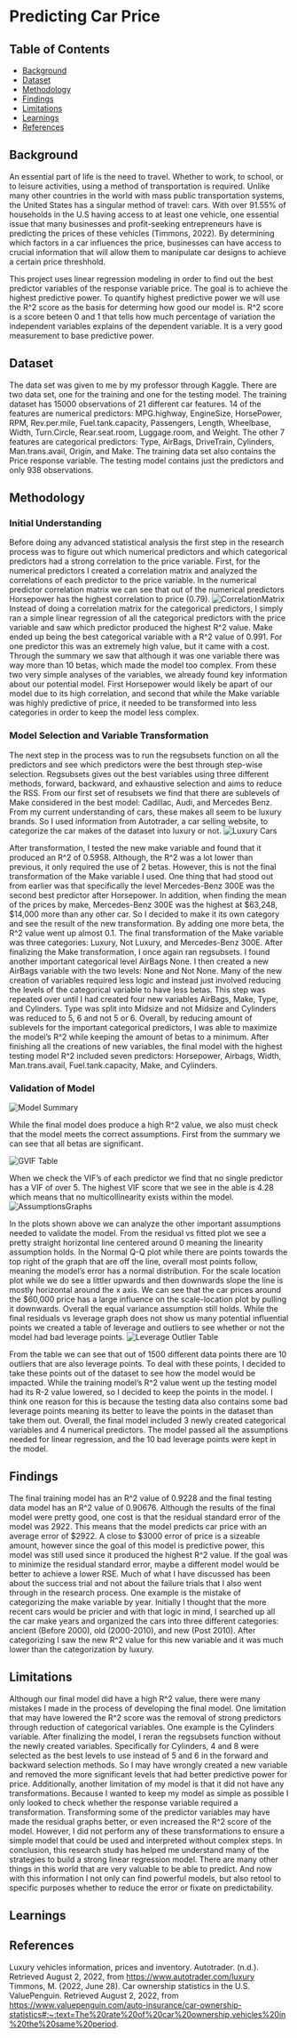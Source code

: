 # Predicting Car Price

## Table of Contents
* [Background](#background)
* [Dataset](#dataset)
* [Methodology](#methodology)
* [Findings](#findings)
* [Limitations](#limitations)
* [Learnings](#learnings) 
* [References](#references)

## Background
An essential part of life is the need to travel. Whether to work, to school, or to leisure activities, using a method of transportation is required. Unlike many other countries in the world with mass public transportation systems, the United States has a singular method of travel: cars. With over 91.55% of households in the U.S having access to at least one vehicle, one essential issue that many businesses and profit-seeking entrepreneurs have is predicting the prices of these vehicles (Timmons, 2022). By determining which factors in a car influences the price, businesses can have access to crucial information that will allow them to manipulate car designs to achieve a certain price threshhold. 

This project uses linear regression modeling in order to find out the best predictor variables of the response variable price. The goal is to achieve the highest predictive power. To quantify highest predictive power we will use the R^2 score as the basis for determing how good our model is. R^2 score is a score beteen 0 and 1 that tells how much percentage of variation the independent variables explains of the dependent variable. It is a very good measurement to base predictive power. 

## Dataset
The data set was given to me by my professor through Kaggle. There are two data set, one for the training and one for the testing model. The training dataset has 15000 observations of 21 different car features. 14 of the features are numerical predictors: MPG.highway, EngineSize, HorsePower, RPM, Rev.per.mile, Fuel.tank.capacity, Passengers, Length, Wheelbase, Width, Turn.Circle, Rear.seat.room, Luggage.room, and Weight. The other 7 features are categorical predictors: Type, AirBags, DriveTrain, Cylinders, Man.trans.avail, Origin, and Make. The training data set also contains the Price response variable. The testing model contains just the predictors and only 938 observations.

## Methodology 

### Initial Understanding
Before doing any advanced statistical analysis the first step in the research process was to figure out which numerical predictors and which categorical predictors had a strong correlation to the price variable. First, for the numerical predictors I created a correlation matrix and analyzed the correlations of each predictor to the price variable. In the numerical predictor correlation matrix we can see that out of the numerical predictors Horsepower has the highest correlation to price (0.79). 
![CorrelationMatrix](https://user-images.githubusercontent.com/78633730/182768925-107914cc-f261-4bda-ae28-ed60a443fe08.png)
Instead of doing a correlation matrix for the categorical predictors, I simply ran a simple linear regression of all the categorical predictors with the price variable and saw which predictor produced the highest R^2 value. Make ended up being the best categorical variable with a R^2 value of 0.991. For one predictor this was an extremely high value, but it came with a cost. Through the summary we saw that although it was one variable there was way more than 10 betas, which made the model too complex. From these two very simple analyses of the variables, we already found key information about our potential model. First Horsepower would likely be apart of our model due to its high correlation, and second that while the Make variable was highly predictive of price, it needed to be transformed into less categories in order to keep the model less complex. 

### Model Selection and Variable Transformation 
The next step in the process was to run the regsubsets function on all the predictors and see which predictors were the best through step-wise selection. Regsubsets gives out the best variables using three different methods, forward, backward, and exhaustive selection and aims to reduce the RSS. From our first set of resubsets we find that there are sublevels of Make considered in the best model: Cadillac, Audi, and Mercedes Benz. From my current understanding of cars, these makes all seem to be luxury brands. So I used information from Autotrader, a car selling website, to categorize the car makes of the dataset into luxury or not.
![Luxury Cars](https://user-images.githubusercontent.com/78633730/182769087-6a9dfab7-427a-4e30-ae02-008be26bba26.png)

After transformation, I tested the new make variable and found that it produced an R^2 of 0.5958. Although, the R^2 was a lot lower than previous, it only required the use of 2 betas. However, this is not the final transformation of the Make variable I used. One thing that had stood out from earlier was that specifically the level Mercedes-Benz 300E was the second best predictor after Horsepower. In addition, when finding the mean of the prices by make, Mercedes-Benz 300E was the highest at $63,248, $14,000 more than any other car. So I decided to make it its own category and see the result of the new transformation. By adding one more beta, the R^2 value went up almost 0.1. The final transformation of the Make variable was three categories: Luxury, Not Luxury, and Mercedes-Benz 300E. After finalizing the Make transformation, I once again ran regsubsets. I found another important categorical level AirBags None. I then created a new AirBags variable with the two levels: None and Not None. Many of the new creation of variables required less logic and instead just involved reducing the levels of the categorical variable to have less betas. This step was repeated over until I had created four new variables AirBags, Make, Type, and Cylinders. Type was split into Midsize and not Midsize and Cylinders was reduced to 5, 6 and not 5 or 6. Overall, by reducing amount of sublevels for the important categorical predictors, I was able to maximize the model’s R^2 while keeping the amount of betas to a minimum. After finishing all the creations of new variables, the final model with the highest testing model R^2 included seven predictors: Horsepower, Airbags, Width, Man.trans.avail, Fuel.tank.capacity, Make, and Cylinders.

### Validation of Model
![Model Summary](https://user-images.githubusercontent.com/78633730/182769091-02bae23c-55dc-4b6e-8ef0-471b473e5538.png)

While the final model does produce a high R^2 value, we also must check that the model meets the correct assumptions. First from the summary we can see that all betas are significant.

![GVIF Table](https://user-images.githubusercontent.com/78633730/182768928-698ec0b6-246a-4ee1-a577-476e95b0ca45.png)

When we check the VIF’s of each predictor we find that no single predictor has a VIF of over 5. The highest VIF score that we see in the able is 4.28 which means that no multicollinearity exists within the model.
![AssumptionsGraphs](https://user-images.githubusercontent.com/78633730/182769051-61109f33-edd2-46dc-a8d7-dbcaa744a1b2.png)

In the plots shown above we can analyze the other important assumptions needed to validate the model. From the residual vs fitted plot we see a pretty straight horizontal line centered around 0 meaning the linearity assumption holds. In the Normal Q-Q plot while there are points towards the top right of the graph that are off the line, overall most points follow, meaning the model’s error has a normal distribution. For the scale location plot while we do see a littler upwards and then downwards slope the line is mostly horizontal around the x axis. We can see that the car prices around the $60,000 price has a large influence on the scale-location plot by pulling it downwards. Overall the equal variance assumption still holds. While the final residuals vs leverage graph does not show us many potential influential points we created a table of leverage and outliers to see whether or not the model had bad leverage points. 
![Leverage Outlier Table](https://user-images.githubusercontent.com/78633730/182769062-cf4936e1-35cf-425d-b051-01d3c1a85f48.png)

From the table we can see that out of 1500 different data points there are 10 outliers that are also leverage points. To deal with these points, I decided to take these points out of the dataset to see how the model would be impacted. While the training model’s R^2 value went up the testing model had its R-2 value lowered, so I decided to keep the points in the model. I think one reason for this is because the testing data also contains some bad leverage points meaning its better to leave the points in the dataset than take them out. Overall, the final model included 3 newly created categorical variables and 4 numerical predictors. The model passed all the assumptions needed for linear regression, and the 10 bad leverage points were kept in the model. 

## Findings
The final training model has an R^2 value of 0.9228 and the final testing data model has an R^2 value of 0.90676. Although the results of the final model were pretty good, one cost is that the residual standard error of the model was 2922. This means that the model predicts car price with an average error of $2922. A close to $3000 error of price is a sizeable amount, however since the goal of this model is predictive power, this model was still used since it produced the highest R^2 value. If the goal was to minimize the residual standard error, maybe a different model would be better to achieve a lower RSE. Much of what I have discussed has been about the success trial and not about the failure trials that I also went through in the research process. One example is the mistake of categorizing the make variable by year. Initially I thought that the more recent cars would be pricier and with that logic in mind, I searched up all the car make years and organized the cars into three different categories: ancient (Before 2000), old (2000-2010), and new (Post 2010). After categorizing I saw the new R^2 value for this new variable and it was much lower than the categorization by luxury. 

## Limitations 
Although our final model did have a high R^2 value, there were many mistakes I made in the process of developing the final model. One limitation that may have lowered the R^2 score was the removal of strong predictors through reduction of categorical variables. One example is the Cylinders variable. After finalizing the model, I reran the regsubsets function without the newly created variables. Specifically for Cylinders, 4 and 8 were selected as the best levels to use instead of 5 and 6 in the forward and backward selection methods. So I may have wrongly created a new variable and removed the more significant levels that had better predictive power for price. 
Additionally, another limitation of my model is that it did not have any transformations. Because I wanted to keep my model as simple as possible I only looked to check whether the response variable required a transformation. Transforming some of the predictor variables may have made the residual graphs better, or even increased the R^2 score of the model. However, I did not perform any of these transformations to ensure a simple model that could be used and interpreted without complex steps. 
In conclusion, this research study has helped me understand many of the strategies to build a strong linear regression model. There are many other things in this world that are very valuable to be able to predict. And now with this information I not only can find powerful models, but also retool to specific purposes whether to reduce the error or fixate on predictability.

## Learnings

## References
Luxury vehicles information, prices and inventory. Autotrader. (n.d.). Retrieved August 2, 2022, from https://www.autotrader.com/luxury 
Timmons, M. (2022, June 28). Car ownership statistics in the U.S. ValuePenguin. Retrieved August 2, 2022, from https://www.valuepenguin.com/auto-insurance/car-ownership-statistics#:~:text=The%20rate%20of%20car%20ownership,vehicles%20in%20the%20same%20period. 


